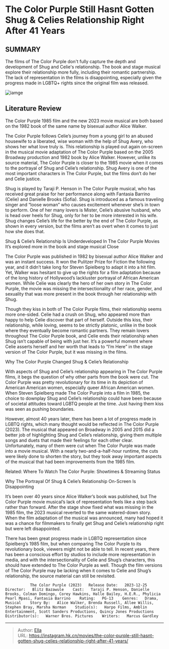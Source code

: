 # The Color Purple Still Hasnt Gotten Shug &amp; Celies Relationship Right After 41 Years


## SUMMARY 



  The films of The Color Purple don&#39;t fully capture the depth and development of Shug and Celie&#39;s relationship.   The book and stage musical explore their relationship more fully, including their romantic partnership.   The lack of representation in the films is disappointing, especially given the progress made in LGBTQ&#43; rights since the original film was released.  

![iamge](https://static1.srcdn.com/wordpress/wp-content/uploads/2023/12/thecolorpurple_stillcantgetrelationshipright.jpg)

## Literature Review
The Color Purple 1985 film and the new 2023 movie musical are both based on the 1982 book of the same name by bisexual author Alice Walker.




The Color Purple follows Celie’s journey from a young girl to an abused housewife to a liberated, wise woman with the help of Shug Avery, who shows her what love truly is. This relationship is played out again on-screen in the musical movie adaptation of The Color Purple based on the 2005 Broadway production and 1982 book by Alice Walker. However, unlike its source material, The Color Purple is closer to the 1985 movie when it comes to the portrayal of Shug and Celie’s relationship. Shug Avery is one of the most important characters in The Color Purple, but the films don’t do her and Celie justice.




Shug is played by Taraji P. Henson in The Color Purple musical, who has received great praise for her performance along with Fantasia Barrino (Celie) and Danielle Brooks (Sofia). Shug is introduced as a famous traveling singer and “loose woman” who causes excitement whenever she’s in town to perform. One of her many lovers is Mister, Celie’s abusive husband, who is head over heels for Shug, only for her to be more interested in his wife. Shug changes Celie’s life for the better by the end of The Color Purple, as shown in every version, but the films aren’t as overt when it comes to just how she does that.


 Shug &amp; Celie’s Relationship Is Underdeveloped In The Color Purple Movies 
It’s explored more in the book and stage musical
   Close     

The Color Purple was published in 1982 by bisexual author Alice Walker and was an instant success. It won the Pulitzer Prize for Fiction the following year, and it didn’t take long for Steven Spielberg to adapt it into a hit film. Yet, Walker was hesitant to give up the rights for a film adaptation because of the long history of Hollywood’s lackluster portrayal of African American women. While Celie was clearly the hero of her own story in The Color Purple, the movie was missing the intersectionality of her race, gender, and sexuality that was more present in the book through her relationship with Shug.




Though they kiss in both of The Color Purple films, their relationship seems more one-sided. Celie had a crush on Shug, who appeared more than happy to help Celie discover that part of herself. Outside this kiss, their relationship, while loving, seems to be strictly platonic, unlike in the book where they eventually become romantic partners. They remain lovers throughout The Color Purple book, and Celie ends their relationship when Shug isn’t capable of being with just her. It’s a powerful moment where Celie asserts herself and her worth that leads to “I’m Here” in the stage version of The Color Purple, but it was missing in the films.



 Why The Color Purple Changed Shug &amp; Celie’s Relationship 
          

With aspects of Shug and Celie’s relationship appearing in The Color Purple films, it begs the question of why other parts from the book were cut. The Color Purple was pretty revolutionary for its time in its depiction of American American women, especially queer African American women. When Steven Spielberg made The Color Purple into a film in 1985, the choice to downplay Shug and Celie’s relationship could have been because of societal attitudes toward LGBTQ people at the time. Just having them kiss was seen as pushing boundaries.




However, almost 40 years later, there has been a lot of progress made in LGBTQ rights, which many thought would be reflected in The Color Purple (2023). The musical that appeared on Broadway in 2005 and 2015 did a better job of highlighting Shug and Celie’s relationship, giving them multiple songs and duets that made their feelings for each other clear. Unfortunately, many of them were cut when The Color Purple was made into a movie musical. With a nearly two-and-a-half-hour runtime, the cuts were likely done to shorten the story, but they took away important aspects of the musical that had been improvements from the 1985 film.

Related: Where To Watch The Color Purple: Showtimes &amp; Streaming Status



 Why The Portrayal Of Shug &amp; Celie’s Relationship On-Screen Is Disappointing 
          

It’s been over 40 years since Alice Walker’s book was published, but The Color Purple movie musical’s lack of representation feels like a step back rather than forward. After the stage show fixed what was missing in the 1985 film, the 2023 musical reverted to the same watered-down story. When the film adaptation of the musical was announced, many had hoped it was a chance for filmmakers to finally get Shug and Celie’s relationship right but were left disappointed.




There has been great progress made in LGBTQ representation since Spielberg’s 1985 film, but when comparing The Color Purple to its revolutionary book, viewers might not be able to tell. In recent years, there has been a conscious effort by studios to include more representation in media, and with the intersectionality of Celie and Shug’s characters, this should have extended to The Color Purple as well. Though the film versions of The Color Purple may be lacking when it comes to Celie and Shug’s relationship, the source material can still be revisited.

               The Color Purple (2023)   Release Date:   2023-12-25    Director:   Blitz Bazawule    Cast:   Taraji P. Henson, Danielle Brooks, Colman Domingo, Corey Hawkins, Halle Bailey, H.E.R., Phylicia Pearl Mpasi, Fantasia Barrino    Rating:   PG-13    Genres:   Drama, Musical    Story By:   Alice Walker, Brenda Russell, Allee Willis, Stephen Bray, Marsha Norman    Studio(s):   Harpo Films, Amblin Entertainment, Scott Sanders Productions, Quincy Jones Productions    Distributor(s):   Warner Bros. Pictures    Writers:   Marcus Gardley      

---

> Author: [Ella](https://instagram.hk.cn/)  
> URL: https://instagram.hk.cn/movies/the-color-purple-still-hasnt-gotten-shug-celies-relationship-right-after-41-years/  

